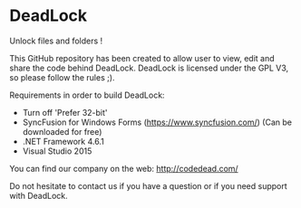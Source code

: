 # DeadLock
Unlock files and folders !

This GitHub repository has been created to allow user to view, edit and share the code behind DeadLock. DeadLock is licensed under
the GPL V3, so please follow the rules ;).

Requirements in order to build DeadLock:
* Turn off 'Prefer 32-bit'
* SyncFusion for Windows Forms (https://www.syncfusion.com/) (Can be downloaded for free)
* .NET Framework 4.6.1
* Visual Studio 2015

You can find our company on the web:
http://codedead.com/

Do not hesitate to contact us if you have a question or if you need support with DeadLock.

